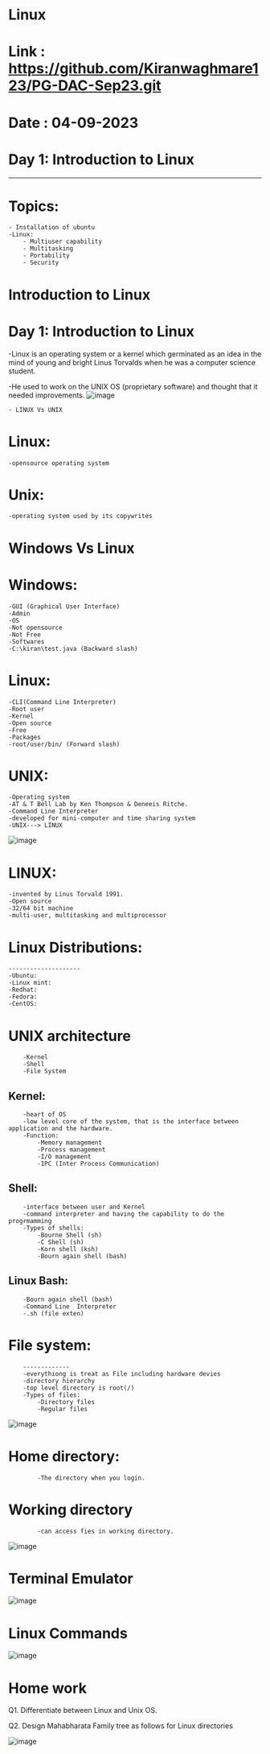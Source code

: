 
# Linux
# Link : https://github.com/Kiranwaghmare123/PG-DAC-Sep23.git

# Date : 04-09-2023
# Day 1: Introduction to Linux
----------------------------------
# Topics:
	- Installation of ubuntu
	-Linux: 
		- Multiuser capability
		- Multitasking
		- Portability
		- Security
  
# Introduction to Linux

# Day 1: Introduction to Linux

-Linux is an operating system or a kernel which germinated as an idea in the mind of young and bright Linus Torvalds when he was a computer science student. 

-He used to work on the UNIX OS (proprietary software) and thought that it needed improvements.
![image](https://github.com/Kiranwaghmare123/PG-DAC-Sep23/assets/72081819/b7a692e9-7881-476d-9b7b-9ba371f97607)

	
	- LINUX Vs UNIX
# Linux:
	-opensource operating system
		
# Unix:
	-operating system used by its copywrites
	

# Windows Vs Linux
	
# Windows:
	-GUI (Graphical User Interface)
	-Admin
	-OS
	-Not opensource
	-Not Free
	-Softwares
	-C:\kiran\test.java (Backward slash)
	
# Linux:
	-CLI(Command Line Interpreter)
	-Root user
	-Kernel
	-Open source
	-Free
	-Packages
	-root/user/bin/ (Forward slash)
	
	
# UNIX:
	-Operating system
	-AT & T Bell Lab by Ken Thompson & Deneeis Ritche.
	-Command Line Interpreter
	-developed for mini-computer and time sharing system
	-UNIX---> LINUX
![image](https://github.com/Kiranwaghmare123/PG-DAC-Sep23/assets/72081819/9b528c83-d652-47c8-a221-793d6e9a5587)

# LINUX:
	-invented by Linus Torvald 1991.
	-Open source
	-32/64 bit machine
	-multi-user, multitasking and multiprocessor
	
# Linux Distributions:
	--------------------
	-Ubuntu:
	-Linux mint:
	-Redhat:
	-Fedora:
	-CentOS:
		
# UNIX architecture
		-Kernel
		-Shell
		-File System
		
## Kernel:
		-heart of OS
		-low level core of the system, that is the interface between application and the hardware.
		-Function:
			-Memory management
			-Process management
			-I/O management 
			-IPC (Inter Process Communication)
			
## Shell:
		-interface between user and Kernel
		-command interpreter and having the capability to do the progrmamming
		-Types of shells:
			-Bourne Shell (sh)
			-C Shell (sh)
			-Korn shell (ksh)
			-Bourn again shell (bash)
			
## Linux Bash:
		-Bourn again shell (bash)
		-Command Line  Interpreter
		-.sh (file exten)
		
	
# File system:
		-------------
		-everythiong is treat as File including hardware devies
		-directory hierarchy
		-top level directory is root(/)
		-Types of files:
			-Directory files
			-Regular files
![image](https://github.com/Kiranwaghmare123/PG-DAC-Sep23/assets/72081819/eb1d7416-9c20-4b24-90c6-fca7b3331c45)
		
# Home directory:
			-The directory when you login.
			
# Working directory
			-can access fies in working directory.
![image](https://github.com/Kiranwaghmare123/PG-DAC-Sep23/assets/72081819/0604d8d5-78ad-475d-bc6e-40fdad22b684)

# Terminal Emulator
![image](https://github.com/Kiranwaghmare123/PG-DAC-Sep23/assets/72081819/f979ef44-2ffd-492a-97d9-b92c068937d7)

# Linux Commands
![image](https://github.com/Kiranwaghmare123/PG-DAC-Sep23/assets/72081819/aff7f5d0-1796-43ab-871c-4bfd6b850703)


# Home work

Q1. Differentiate between Linux and Unix OS.

Q2. Design Mahabharata Family tree as follows for Linux directories

![image](https://github.com/Kiranwaghmare123/PG-DAC-Sep23/assets/72081819/0ece836c-99af-4687-b55b-bb57214afdc5)


